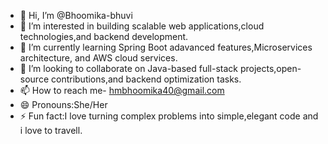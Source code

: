 - 👋 Hi, I’m @Bhoomika-bhuvi
- 👀 I’m interested in building scalable web applications,cloud technologies,and backend development.
- 🌱 I’m currently learning Spring Boot adavanced features,Microservices architecture, and AWS cloud services.
- 💞️ I’m looking to collaborate on Java-based full-stack projects,open-source contributions,and backend optimization tasks.
- 📫 How to reach me- hmbhoomika40@gmail.com
- 😄 Pronouns:She/Her
- ⚡ Fun fact:I love turning complex problems into simple,elegant code and i love to travell.

<!---
Bhoomika-bhuvi/Bhoomika-bhuvi is a ✨ special ✨ repository because its `README.md` (this file) appears on your GitHub profile.
You can click the Preview link to take a look at your changes.
--->
